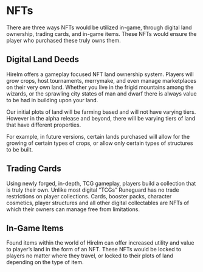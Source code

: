 # NFTs
There are three ways NFTs would be utilized in-game, through digital land ownership, trading cards, and in-game items. These NFTs would ensure the player who purchased these truly owns them.

## Digital Land Deeds
Hirelm offers a gameplay focused NFT land ownership system. Players will grow crops, host tournaments, merrymake, and even manage marketplaces on their very own land. Whether you live in the frigid mountains among the wizards, or the sprawling city states of man and dwarf there is always value to be had in building upon your land.

Our initial plots of land will be farming based and will not have varying tiers. However in the alpha release and beyond, there will be varying tiers of land that have different properties.

For example, in future versions, certain lands purchased will allow for the growing of certain types of crops, or allow only certain types of structures to be built.

## Trading Cards
Using newly forged, in-depth, TCG gameplay, players build a collection that is truly their own. Unlike most digital “TCGs” Runeguard has no trade restrictions on player collections. Cards, booster packs, character cosmetics, player structures and all other digital collectables are NFTs of which their owners can manage free from limitations.

## In-Game Items
Found items within the world of Hirelm can offer increased utility and value to player’s land in the form of an NFT. These NFTs would be locked to players no matter where they travel, or locked to their plots of land depending on the type of item.